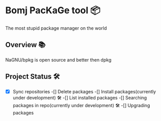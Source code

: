# Bomj PacKaGe tool 📦

The most stupid package manager on the world 

## Overview 📚

NaGNU/bpkg is open source and better then dpkg

## Project Status 🛠
-[x] Sync repositories 
-[] Delete packages
-[] Install packages(currently under development) 🛠
-[] List installed packages
-[] Searching packages in repo(currently under development) 🛠
-[] Upgrading packages
